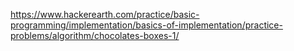 https://www.hackerearth.com/practice/basic-programming/implementation/basics-of-implementation/practice-problems/algorithm/chocolates-boxes-1/
